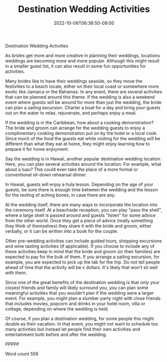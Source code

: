 ﻿---
title: "Destination Wedding Activities"
date: 2022-10-06T06:38:50-08:00
description: "Wedding Games & Activities Tips for Web Success"
featured_image: "/images/Wedding Games & Activities.jpg"
tags: ["Wedding Games & Activities"]
---

Destination Wedding Activities

As brides get more and more creative in planning their weddings, locations weddings are becoming more and more popular. Although this might result in a smaller guest list, it can also result in some fun opportunities for activities.

Many brides like to have their weddings seaside, so they move the festivities to a beach locale, either on their local coast or somewhere more exotic like Jamaica or the Bahamas. In any event, there are several activities that can be planned around this theme. If the wedding is also a weekend event where guests will be around for more than just the wedding, the bride can plan a sailing excursion. Charter a boat for a day and bring your guests out on the water to relax, rejuvenate, and perhaps enjoy a meal.

If the wedding is in the Caribbean, how about a cooking demonstration? The bride and groom can arrange for the wedding guests to enjoy a complimentary cooking demonstration put on by the hotel or a local cook. Since much of the food the guests eat while visiting for the wedding will be different than what they eat at home, they might enjoy learning how to prepare it for home enjoyment.

Say the wedding is in Hawaii, another popular destination wedding location. Here, you can plan several activities around the location. For example, what about a luau? This could even take the place of a more formal or conventional sit-down rehearsal dinner. 

In Hawaii, guests will enjoy a hula lesson. Depending on the age of your guests, be sure there is enough time between the wedding and the lesson for the resting of aching bones, in case there are any. 

At the wedding itself, there are many ways to incorporate the location into the ceremony itself. At a beachside reception, you can play "pass the shell", where a large shell is passed around and guests "listen" for some advice from the other world. Once they get a piece of advice (really something they think of themselves) they share it with the bride and groom, either verbally, or it can be written into a book for the couple.

Other pre-wedding activities can include guided tours, shopping excursions and wine tasting activities (if applicable). If you choose to include any of these activities keep in mind that the bride and groom (or their families) are expected to pay for the bulk of them. If you arrange a sailing excursion, for example, you are expected to pick up the tab for the trip. Do not tell people ahead of time that the activity will be x dollars. It's likely that won't sit well with them.

Since one of the great benefits of the destination wedding is that only your closest friends and family will likely surround you, you can plan some meaningful activities that you wouldn't plan if the wedding were a larger event. For example, you might plan a slumber party night with close friends that includes movies, popcorn and drinks in your hotel room, villa or cottage, depending on where the wedding is held. 

Of course, if you plan a destination wedding, for some people this might double as their vacation. In that event, you might not want to schedule too many activities but instead let people find their own activities and entertainment both before and after the wedding.

PPPPP

Word count 559






